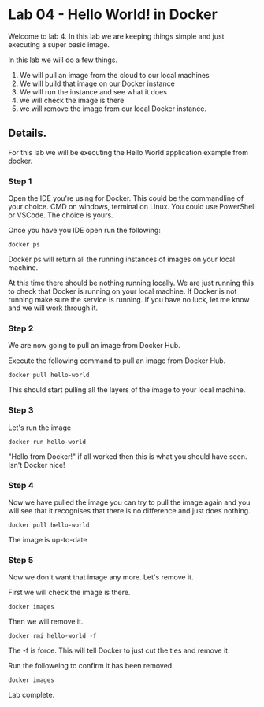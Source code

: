 # Lab 04 - Hello World! in Docker

Welcome to lab 4. In this lab we are keeping things simple and just executing a super basic image. 

In this lab we will do a few things. 

1. We will pull an image from the cloud to our local machines
2. We will build that image on our Docker instance
3. We will run the instance and see what it does 
4. we will check the image is there
5. we will remove the image from our local Docker instance. 

## Details.

For this lab we will be executing the Hello World application example from docker. 

### Step 1 

Open the IDE you're using for Docker. This could be the commandline of your choice. CMD on windows, terminal on Linux. You could use PowerShell or VSCode. The choice is yours. 

Once you have you IDE open run the following:

```
docker ps
```

Docker ps will return all the running instances of images on your local machine. 

At this time there should be nothing running locally. We are just running this to check that Docker is running on your local machine. If Docker is not running make sure the service is running. If you have no luck, let me know and we will work through it. 

### Step 2

We are now going to pull an image from Docker Hub. 

Execute the following command to pull an image from Docker Hub. 

```
docker pull hello-world
```

This should start pulling all the layers of the image to your local machine. 

### Step 3

Let's run the image

```
docker run hello-world 
```

"Hello from Docker!" if all worked then this is what you should have seen. Isn't Docker nice! 

### Step 4

Now we have pulled the image you can try to pull the image again and you will see that it recognises that there is no difference and just does nothing. 

```
docker pull hello-world
```

The image is up-to-date

### Step 5 

Now we don't want that image any more. Let's remove it. 

First we will check the image is there. 
```
docker images 
```

Then we will remove it. 

```
docker rmi hello-world -f
```

The -f is force. This will tell Docker to just cut the ties and remove it. 

Run the followeing to confirm it has been removed. 
```
docker images 
```

Lab complete. 


